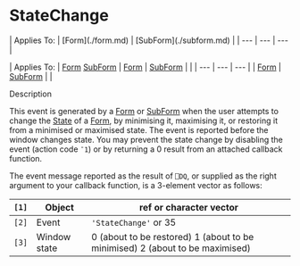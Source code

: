 




<h1 class="heading"><span class="name">StateChange</span></h1>
| Applies To: | [Form](./form.md) | [SubForm](./subform.md) |
| --- | --- | ---  |

| Applies To: | [Form](./form.md) [SubForm](./subform.md) | [Form](./form.md) | [SubForm](./subform.md) |  |
| --- | --- | ---  |
| [Form](./form.md) | [SubForm](./subform.md) |  |


Description


This event is generated by a [Form](./form.md) or [SubForm](./subform.md) when the user attempts to change the [State](./state.md) of a [Form](./form.md), by minimising it, maximising it, or restoring it from a minimised or maximised state. The event is reported before the window changes state. You may prevent the state change by disabling the event (action code `¯1`) or by returning a 0 result from an attached callback function.


The event message reported as the result of `⎕DQ`, or supplied as the right argument to your callback function, is a 3-element vector as follows:

| `[1]` | Object | ref or character vector |
| --- | --- | ---  |
| `[2]` | Event | `'StateChange'` or 35 |
| `[3]` | Window state | 0 (about to be restored) 1 (about to be        minimised) 2 (about to be maximised) |




